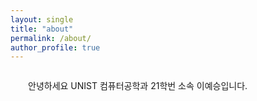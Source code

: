 ```yaml
---
layout: single
title: "about"
permalink: /about/
author_profile: true
---
```

<div style = "margin: 2em;">안녕하세요 UNIST 컴퓨터공학과 21학번 소속 이예승입니다.</div>